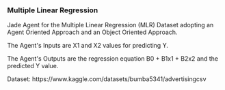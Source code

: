 <h3>Multiple Linear Regression</h3>

<p>Jade Agent for the Multiple Linear Regression (MLR) Dataset adopting an Agent Oriented Approach and an Object Oriented Approach.</p>

<p>The Agent's Inputs are X1 and X2 values for predicting Y. </p>
<p>The Agent's Outputs are the regression equation B0 + B1x1 + B2x2 and the predicted Y value.</p> 

<p>
Dataset:
https://www.kaggle.com/datasets/bumba5341/advertisingcsv
</p>
